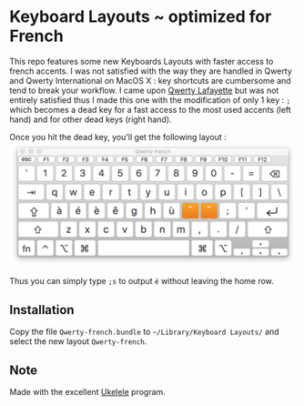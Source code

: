 # Keyboard Layouts ~ optimized for French

This repo features some new Keyboards Layouts with faster access to french accents. I was not satisfied with the way they are handled in Qwerty and Qwerty International on MacOS X : key shortcuts are cumbersome and tend to break your workflow. I came upon [Qwerty Lafayette](http://qwerty-lafayette.org) but was not entirely satisfied thus I made this one with the modification of only 1 key : `;` which becomes a dead key for a fast access to the most used accents (left hand) and for other dead keys (right hand).

Once you hit the dead key, you'll get the following layout :
![keyboard](keyboard.png)

Thus you can simply type `;s` to output `é` without leaving the home row.

## Installation

Copy the file `Qwerty-french.bundle` to `~/Library/Keyboard Layouts/` and select the new layout `Qwerty-french`.

## Note

Made with the excellent [Ukelele](http://scripts.sil.org/cms/scripts/page.php?site_id=nrsi&id=ukelele) program.

